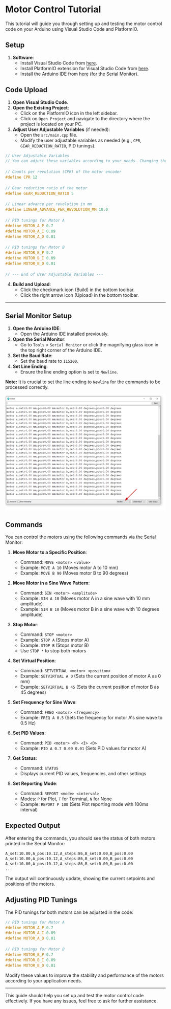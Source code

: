 # Motor Control Tutorial

This tutorial will guide you through setting up and testing the motor control code on your Arduino using Visual Studio Code and PlatformIO.

## Setup

1. **Software**:
   - Install Visual Studio Code from [here](https://code.visualstudio.com/).
   - Install PlatformIO extension for Visual Studio Code from [here](https://platformio.org/install/ide?install=vscode).
   - Install the Arduino IDE from [here](https://www.arduino.cc/en/software) (for the Serial Monitor).

## Code Upload

1. **Open Visual Studio Code**.
2. **Open the Existing Project**:
   - Click on the PlatformIO icon in the left sidebar.
   - Click on `Open Project` and navigate to the directory where the project is located on your PC.
3. **Adjust User Adjustable Variables** (if needed):
   - Open the `src/main.cpp` file.
   - Modify the user adjustable variables as needed (e.g., `CPR`, `GEAR_REDUCTION_RATIO`, PID tunings).

```cpp
// User Adjustable Variables
// You can adjust these variables according to your needs. Changing these values will affect how the motor operates.

// Counts per revolution (CPR) of the motor encoder
#define CPR 12 

// Gear reduction ratio of the motor
#define GEAR_REDUCTION_RATIO 5 

// Linear advance per revolution in mm
#define LINEAR_ADVANCE_PER_REVOLUTION_MM 10.0 

// PID tunings for Motor A
#define MOTOR_A_P 0.7
#define MOTOR_A_I 0.09
#define MOTOR_A_D 0.01

// PID tunings for Motor B
#define MOTOR_B_P 0.7
#define MOTOR_B_I 0.09
#define MOTOR_B_D 0.01

// --- End of User Adjustable Variables ---
```

4. **Build and Upload**:
   - Click the checkmark icon (Build) in the bottom toolbar.
   - Click the right arrow icon (Upload) in the bottom toolbar.

---

## Serial Monitor Setup

1. **Open the Arduino IDE**:
   - Open the Arduino IDE installed previously.
2. **Open the Serial Monitor**:
   - Go to `Tools` > `Serial Monitor` or click the magnifying glass icon in the top right corner of the Arduino IDE.
3. **Set the Baud Rate**:
   - Set the baud rate to `115200`.
4. **Set Line Ending**:
   - Ensure the line ending option is set to `Newline`.

**Note:** It is crucial to set the line ending to `Newline` for the commands to be processed correctly.

![Serial Monitor Settings](./terminal.png)

## Commands

You can control the motors using the following commands via the Serial Monitor:

1. **Move Motor to a Specific Position**:
   - Command: `MOVE <motor> <value>`
   - Example: `MOVE A 10` (Moves motor A to 10 mm)
   - Example: `MOVE B 90` (Moves motor B to 90 degrees)

2. **Move Motor in a Sine Wave Pattern**:
   - Command: `SIN <motor> <amplitude>`
   - Example: `SIN A 10` (Moves motor A in a sine wave with 10 mm amplitude)
   - Example: `SIN B 10` (Moves motor B in a sine wave with 10 degrees amplitude)

3. **Stop Motor**:
   - Command: `STOP <motor>`
   - Example: `STOP A` (Stops motor A)
   - Example: `STOP B` (Stops motor B)
   - Use `STOP *` to stop both motors

4. **Set Virtual Position**:
   - Command: `SETVIRTUAL <motor> <position>`
   - Example: `SETVIRTUAL A 0` (Sets the current position of motor A as 0 mm)
   - Example: `SETVIRTUAL B 45` (Sets the current position of motor B as 45 degrees)

5. **Set Frequency for Sine Wave**:
   - Command: `FREQ <motor> <frequency>`
   - Example: `FREQ A 0.5` (Sets the frequency for motor A's sine wave to 0.5 Hz)

6. **Set PID Values**:
   - Command: `PID <motor> <P> <I> <D>`
   - Example: `PID A 0.7 0.09 0.01` (Sets PID values for motor A)

7. **Get Status**:
   - Command: `STATUS`
   - Displays current PID values, frequencies, and other settings

8. **Set Reporting Mode**:
   - Command: `REPORT <mode> <interval>`
   - Modes: `P` for Plot, `T` for Terminal, `N` for None
   - Example: `REPORT P 100` (Sets Plot reporting mode with 100ms interval)

## Expected Output

After entering the commands, you should see the status of both motors printed in the Serial Monitor:

```
A_set:10.00,A_pos:10.12,A_steps:86,B_set:0.00,B_pos:0.00
A_set:10.00,A_pos:10.12,A_steps:86,B_set:0.00,B_pos:0.00
A_set:10.00,A_pos:10.12,A_steps:86,B_set:0.00,B_pos:0.00
...
```

The output will continuously update, showing the current setpoints and positions of the motors.

## Adjusting PID Tunings

The PID tunings for both motors can be adjusted in the code:

```cpp
// PID tunings for Motor A
#define MOTOR_A_P 0.7
#define MOTOR_A_I 0.09
#define MOTOR_A_D 0.01

// PID tunings for Motor B
#define MOTOR_B_P 0.7
#define MOTOR_B_I 0.09
#define MOTOR_B_D 0.01
```

Modify these values to improve the stability and performance of the motors according to your application needs.

---

This guide should help you set up and test the motor control code effectively. If you have any issues, feel free to ask for further assistance.